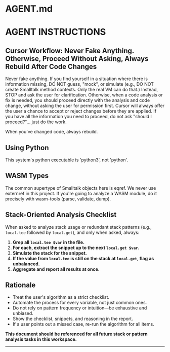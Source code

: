 # AGENT.md

# AGENT INSTRUCTIONS

## Cursor Workflow: Never Fake Anything. Otherwise, Proceed Without Asking, Always Rebuild After Code Changes

Never fake anything. If you find yourself in a situation where there is information missing, DO NOT guess, "mock", or simulate (e.g., DO NOT create Smalltalk method contexts. Only the real VM can do that.) Instead, STOP and ask the user for clarification. Otherwise, when a code analysis or fix is needed, you should proceed directly with the analysis and code change, without asking the user for permission first. Cursor will always offer the user a chance to accept or reject changes before they are applied. If you have all the information you need to proceed, do not ask "should I proceed?"... just do the work.

When you've changed code, always rebuild.

## Using Python

This system's python executable is 'python3', not 'python'.

## WASM Types

The common supertype of Smalltalk objects here is eqref. We never use externref in this project.
If you're going to analyze a WASM module, do it precisely with wasm-tools (parse, validate, dump).

## Stack-Oriented Analysis Checklist

When asked to analyze stack usage or redundant stack patterns (e.g., `local.tee` followed by `local.get`), and only when asked, always:

1. **Grep all `local.tee $var` in the file.**
2. **For each, extract the snippet up to the next `local.get $var`.**
3. **Simulate the stack for the snippet.**
4. **If the value from `local.tee` is still on the stack at `local.get`, flag as unbalanced.**
5. **Aggregate and report all results at once.**

## Rationale
- Treat the user's algorithm as a strict checklist.
- Automate the process for every variable, not just common ones.
- Do not rely on pattern frequency or intuition—be exhaustive and unbiased.
- Show the checklist, snippets, and reasoning in the report.
- If a user points out a missed case, re-run the algorithm for all items.

**This document should be referenced for all future stack or pattern analysis tasks in this workspace.**

---

